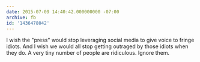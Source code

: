 ```yaml
---
date: 2015-07-09 14:40:42.000000000 -07:00
archive: fb
id: '1436478042'
---
```


I wish the "press" would stop leveraging social media to give voice to fringe idiots. And I wish we would all stop getting outraged by those idiots when they do. A very tiny number of people are ridiculous. Ignore them.
